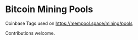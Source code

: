 # Bitcoin Mining Pools

Coinbase Tags used on https://mempool.space/mining/pools

Contributions welcome.
